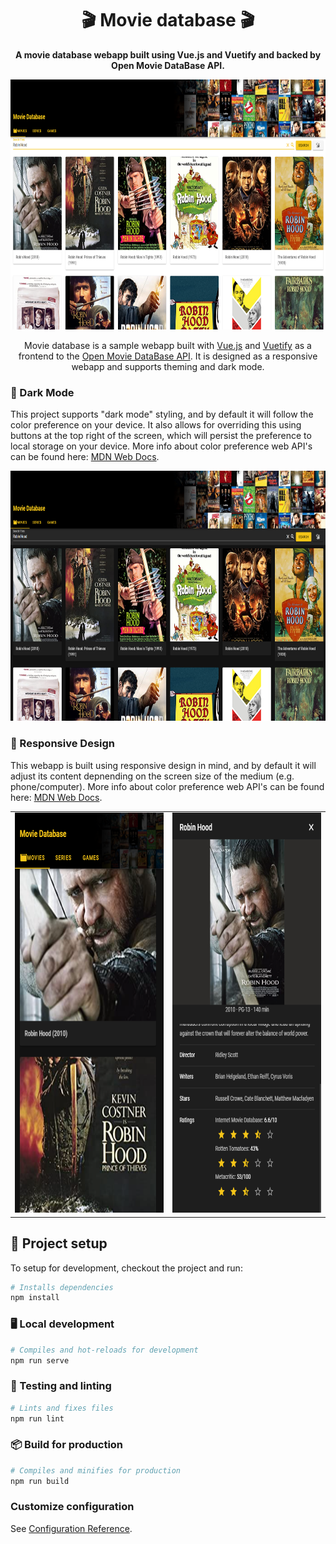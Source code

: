 <div style="text-align: center;">
  <h1>🎬 Movie database 🎬</h1>
  <strong>A movie database webapp built using Vue.js and Vuetify and backed by Open Movie DataBase API.</strong><br/>
  <p>
    <img src="public/images/movies-light.png" width="800" height="400" alt="Movie database light theme" />
  </p>
  <p>
  Movie database is a sample webapp built with <a href="https://vuejs.org/">Vue.js</a> and <a href="https://vuetifyjs.com/">Vuetify</a> as a frontend to the <a href="https://omdbapi.com/">Open Movie DataBase API</a>. It is designed as a responsive webapp and supports theming and dark mode.
  </p>
</div>

### 🌙 Dark Mode

This project supports "dark mode" styling, and by default it will follow the color preference on your device. It also allows for overriding this using buttons at the top right of the screen, which will persist the preference to local storage on your device. More info about color preference web API's can be found here: [MDN Web Docs](https://developer.mozilla.org/en-US/docs/Web/CSS/@media/prefers-color-scheme).
<div style="text-align: center">
  <p>
    <img src="public/images/movies-dark.png" width="800" height="400" alt="Movie database dark theme" />
  </p>
</div>

### 📱 Responsive Design

This webapp is built using responsive design in mind, and by default it will adjust its content depnending on the screen size of the medium (e.g. phone/computer). More info about color preference web API's can be found here: [MDN Web Docs](https://developer.mozilla.org/en-US/docs/Learn/CSS/CSS_layout/Responsive_Design).
<div style="text-align: center;">
  <table style="border: 0px;">
    <tr>
      <td><img src="public/images/movies-dark-responsive.png" width="360" height="640" alt="Movie database mobile screen size" /></td>
      <td><img src="public/images/movies-details-dark-responsive.png" width="360" height="640" alt="Movie database mobile screen size" /></td>
    </tr>
  </table>
</div>

## 📖 Project setup
To setup for development, checkout the project and run:
```sh
# Installs dependencies
npm install
```

### 🖥️ Local development
```sh
# Compiles and hot-reloads for development
npm run serve
```

### 🧪 Testing and linting
```sh
# Lints and fixes files
npm run lint
```

### 📦 Build for production
```sh
# Compiles and minifies for production
npm run build
```

### Customize configuration
See [Configuration Reference](https://cli.vuejs.org/config/).
